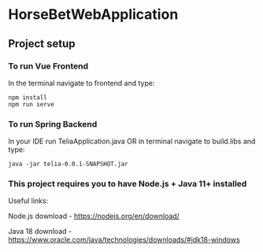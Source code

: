 # HorseBetWebApplication

## Project setup
### To run Vue Frontend
In the terminal navigate to frontend and type:
```
npm install
npm run serve
```

### To run Spring Backend
In your IDE run TeliaApplication.java OR in terminal navigate to build.libs and type:
```
java -jar telia-0.0.1-SNAPSHOT.jar
```

### This project requires you to have Node.js + Java 11+ installed

Useful links:

Node.js download - https://nodejs.org/en/download/

Java 18 download - https://www.oracle.com/java/technologies/downloads/#jdk18-windows
